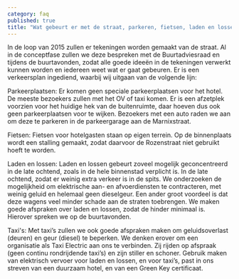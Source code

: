 ```yaml
---
category: faq
published: true
title: "Wat gebeurt er met de straat, parkeren, fietsen, laden en lossen, taxi's?"
---
```


In de loop van 2015 zullen er tekeningen worden gemaakt van de straat. Al in de conceptfase zullen we deze bespreken met de Buurtadviesraad en tijdens de buurtavonden, zodat alle goede ideeën in de tekeningen verwerkt kunnen worden en iedereen weet wat er gaat gebeuren. Er is een verkeersplan ingediend, waarbij wij uitgaan van de volgende lijn: 

Parkeerplaatsen:
Er komen geen speciale parkeerplaatsen voor het hotel. De meeste bezoekers zullen met het OV of taxi komen. Er is een afzetplek voorzien voor het huidige hek van de buitenruimte, daar hoeven dus ook geen parkeerplaatsen voor te wijken. Bezoekers met een auto raden we aan om deze te parkeren in de parkeergarage aan de Marnixstraat. 

Fietsen:
Fietsen voor hotelgasten staan op eigen terrein. Op de binnenplaats wordt een stalling gemaakt, zodat daarvoor de Rozenstraat niet gebruikt hoeft te worden.  

Laden en lossen:
Laden en lossen gebeurt zoveel mogelijk geconcentreerd in de late ochtend, zoals in de hele binnenstad verplicht is. In de late ochtend, zodat er weinig extra verkeer is in de spits. We onderzoeken de mogelijkheid om elektrische aan- en afvoerdiensten te contracteren, met weinig geluid en helemaal geen dieselgeur. Een ander groot voordeel is dat deze wagens veel minder schade aan de straten toebrengen. We maken goede afspraken over laden en lossen, zodat de hinder minimaal is. Hierover spreken we op de buurtavonden. 

Taxi's:
Met taxi’s zullen we ook goede afspraken maken om geluidsoverlast (deuren) en geur (diesel) te beperken. We denken erover om een organisatie als Taxi Electric aan ons te verbinden. Zij rijden op afspraak (geen continu rondrijdende taxi’s) en zijn stiller en schoner. Gebruik maken van elektrisch vervoer voor laden en lossen, en voor taxi’s, past in ons streven van een duurzaam hotel, en van een Green Key certificaat.